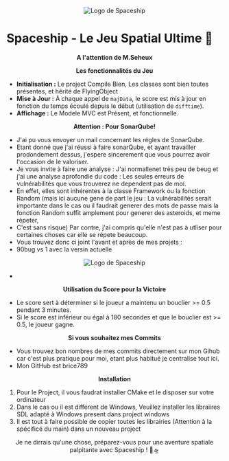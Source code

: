 <p align="center">
  <img src="https://gitlab.com/Brice789/cpp-rs-group-1-space-ship/-/blob/main/projet/projetUnix/Images-ReadMe/Capture%20d%E2%80%99%C3%A9cran%202023-11-19%20%C3%A0%2019.48.15.png?ref_type=heads" alt="Logo de Spaceship">
</p>

# Spaceship - Le Jeu Spatial Ultime 🚀

<p align="center">
  <b>A l'attention de M.Seheux</b>
</p>

<p align="center">
  <b>Les fonctionnalités du Jeu</b>
</p>

- **Initialisation :** Le project Compile Bien, Les classes sont bien toutes présentes, et hérité de FlyingObject
- **Mise à Jour :** À chaque appel de `majData`, le score est mis à jour en fonction du temps écoulé depuis le début (utilisation de `difftime`).
- **Affichage :** Le Modele MVC est Présent, et fonctionnelle.

<p align="center">
  <b>Attention : Pour SonarQube!</b>
</p>

- J'ai pu vous envoyer un mail concernant les régles de SonarQube.
- Etant donné que j'ai réussi à faire sonarQube, et ayant travailler prodondement dessus,  j'espere sincerement que vous pourrez avoir l'occasion de le valoriser.
- Je vous invite à faire une analyse : J'ai normallenet très peu de beug et j'ai une analyse aprofondie du code : Les seules erreurs de vulnérabilités que vous trouverez ne dependent pas de moi.
- En effet, elles sont inhérentes à la classe Framework ou la fonction Random (mais ici aucune gene de part le jeu : La vulnérabilités serait importante dans le cas ou il faudrait generer des mots de passe mais la fonction Random suffit amplement pour generer des asteroids, et meme répeter,
- C'est sans risque) Par contre, j'ai compris qu'elle n'est pas à utliser pour certaines choses car elle se répete beaucoup.
- Vous trouvez donc ci joint l'avant et après de mes projets : 
- 90bug vs 1 avec la versin actuelle

<p align="center">
  <img src="https://gitlab.com/Brice789/cpp-rs-group-1-space-ship/-/blob/main/projet/projetUnix/Images-ReadMe/Capture%20d%E2%80%99%C3%A9cran%202023-11-19%20%C3%A0%2019.48.15.png?ref_type=heads" alt="Logo de Spaceship">
</p>

- 

<p align="center">
  <b>Utilisation du Score pour la Victoire</b>
</p>

- Le score sert à déterminer si le joueur a maintenu un bouclier >= 0.5 pendant 3 minutes.
- Si le score est inférieur ou égal à 180 secondes et que le bouclier est >= 0.5, le joueur gagne.


<p align="center">
  <b> Si vous souhaitez mes Commits</b>
</p>

- Vous trouvez bon nombres de mes commits directement sur mon Gihub car c'est plus pratique pour moi, etant plus habitué je centralise tout ici.
- Mon GitHub est brice789 


<p align="center">
  <b>Installation</b>
</p>

1.  Pour le Project, il vous faudrat installer CMake et le disposer sur votre ordinateur
2.  Dans le cas ou il est différent de Windows, Veuillez installer les libraiires SDL adapté à Windows present dans project windows
3.  Il est tout à faire possible de copier toutes les librairies (Attention à la spécificé du main) dans un nouveau project



<p align="center">
  Je ne dirrais qu'une chose, préparez-vous pour une aventure spatiale palpitante avec Spaceship ! 🌌🛸
</p>
